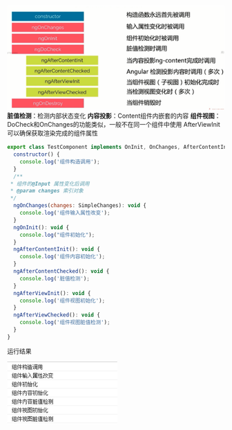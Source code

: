 
![](2020-12-21-09-23-04.png)
**脏值检测**：检测内部状态变化
**内容投影**：Content组件内嵌套的内容
**组件视图**：
DoCheck和OnChanges的功能类似，一般不在同一个组件中使用
AfterViewInit可以确保获取渲染完成的组件属性

```JavaScript
export class TestComponent implements OnInit, OnChanges, AfterContentInit {
  constructor() {
    console.log('组件构造调用');
  }
  /**
 * 组件的@Input 属性变化后调用
 * @param changes 索引对象
 */
  ngOnChanges(changes: SimpleChanges): void {
    console.log('组件输入属性改变');
  }
  ngOnInit(): void {
    console.log("组件初始化");
  }
  ngAfterContentInit(): void {
    console.log('组件内容初始化');
  }
  ngAfterContentChecked(): void {
    console.log('脏值检测');
  }
  ngAfterViewInit(): void {
    console.log('组件视图初始化');
  }
  ngAfterViewChecked(): void {
    console.log('组件视图脏值检测');
  }
}
```
运行结果

![](2020-12-21-09-12-47.png)